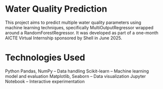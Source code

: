 # Water Quality Prediction
This project aims to predict multiple water quality parameters using machine learning techniques, specifically MultiOutputRegressor wrapped around a RandomForestRegressor. It was developed as part of a one-month AICTE Virtual Internship sponsored by Shell in June 2025.
# Technologies Used
Python
Pandas, NumPy – Data handling
Scikit-learn – Machine learning model and evaluation
Matplotlib, Seaborn – Data visualization
Jupyter Notebook – Interactive experimentation
